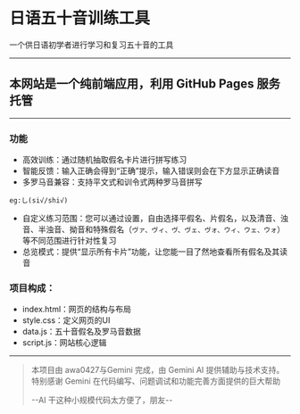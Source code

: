# 日语五十音训练工具
一个供日语初学者进行学习和复习五十音的工具

---

## 本网站是一个纯前端应用，利用 GitHub Pages 服务托管

---

### 功能
 * 高效训练：通过随机抽取假名卡片进行拼写练习
 * 智能反馈：输入正确会得到“正确”提示，输入错误则会在下方显示正确读音
 * 多罗马音兼容：支持平文式和训令式两种罗马音拼写
 ```
 eg:し(si√/shi√)
```
 * 自定义练习范围：您可以通过设置，自由选择平假名、片假名，以及清音、浊音、半浊音、拗音和特殊假名（`ヴァ、ヴィ、ヴ、ヴェ、ヴォ、ウィ、ウェ、ウォ`）等不同范围进行针对性复习
 * 总览模式：提供“显示所有卡片”功能，让您能一目了然地查看所有假名及其读音
 
### 项目构成：
 * index.html：网页的结构与布局
 * style.css：定义网页的UI 
 * data.js：五十音假名及罗马音数据
 * script.js：网站核心逻辑
 ---

> 本项目由 awa0427与Gemini 完成，由 Gemini AI 提供辅助与技术支持。
> 特别感谢 Gemini 在代码编写、问题调试和功能完善方面提供的巨大帮助
> 
> --AI 干这种小规模代码太方便了，朋友--
